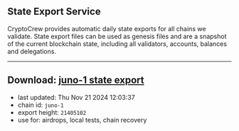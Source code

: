 ## State Export Service
CryptoCrew provides automatic daily state exports for all chains we validate. State export files can be used as genesis files and are a snapshot of the current blockchain state, including all validators, accounts, balances and delegations.

---
**Download: [juno-1 state export](https://dl-eu2.ccvalidators.com/SERVICE/juno/juno-1_export_21405102.json)**
---

- last updated: Thu Nov 21 2024 12:03:37
- chain id: `juno-1`
- export height: `21405102`
- use for: airdrops, local tests, chain recovery
